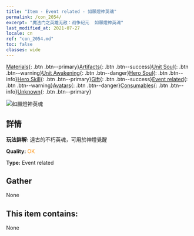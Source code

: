 ```yaml
---
title: "Item - Event related - 如願燈神英魂"
permalink: /con_2054/
excerpt: "魔法门之英雄无敌：战争纪元  如願燈神英魂"
last_modified_at: 2021-07-27
locale: cn
ref: "con_2054.md"
toc: false
classes: wide
---
```

 [Materials](/ItemsCN/){: .btn .btn--primary}[Artifacts](/ItemsCN/Artifacts/){: .btn .btn--success}[Unit Soul](/ItemsCN/UnitSoul/){: .btn .btn--warning}[Unit Awakening](/ItemsCN/UnitAwakening/){: .btn .btn--danger}[Hero Soul](/ItemsCN/HeroSoul/){: .btn .btn--info}[Hero Skill](/ItemsCN/HeroSkill/){: .btn .btn--primary}[Gift](/ItemsCN/Gift/){: .btn .btn--success}[Event related](/ItemsCN/Events/){: .btn .btn--warning}[Avatars](/ItemsCN/Avatars/){: .btn .btn--danger}[Consumables](/ItemsCN/Consumables/){: .btn .btn--info}[Unknown](/ItemsCN/Unknown/){: .btn .btn--primary}

 ![如願燈神英魂](/images/t/juexing_605.jpg)

## 詳情
 **玩法詳解:** 遠古的不朽英魂，可用於神燈覺醒

 **Quality:** <span style="color: #FF8C00">OK</span>

 **Type:** Event related

## Gather

  None

## This item contains:

  None

